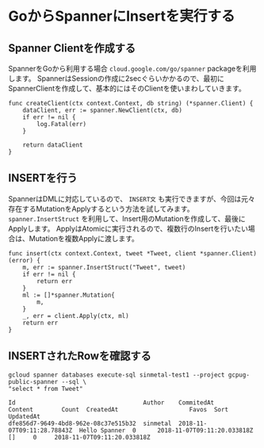 # GoからSpannerにInsertを実行する

## Spanner Clientを作成する

SpannerをGoから利用する場合 `cloud.google.com/go/spanner` packageを利用します。
SpannerはSessionの作成に2secぐらいかかるので、最初にSpannerClientを作成して、基本的にはそのClientを使いまわしていきます。

```
func createClient(ctx context.Context, db string) (*spanner.Client) {
	dataClient, err := spanner.NewClient(ctx, db)
	if err != nil {
		log.Fatal(err)
	}

	return dataClient
}
```

## INSERTを行う

SpannerはDMLに対応しているので、 `INSERT文` も実行できますが、今回は元々存在するMutationをApplyするという方法を試してみます。
`spanner.InsertStruct` を利用して、Insert用のMutationを作成して、最後にApplyします。
ApplyはAtomicに実行されるので、複数行のInsertを行いたい場合は、Mutationを複数Applyに渡します。

```
func insert(ctx context.Context, tweet *Tweet, client *spanner.Client) (error) {
	m, err := spanner.InsertStruct("Tweet", tweet)
	if err != nil {
		return err
	}
	ml := []*spanner.Mutation{
		m,
	}
	_, err = client.Apply(ctx, ml)
	return err
}
```

## INSERTされたRowを確認する

```
gcloud spanner databases execute-sql sinmetal-test1 --project gcpug-public-spanner --sql \
"select * from Tweet"

Id                                    Author    CommitedAt                  Content        Count  CreatedAt                    Favos  Sort  UpdatedAt
dfe856d7-9649-4bd8-962e-08c37e515b32  sinmetal  2018-11-07T09:11:28.78843Z  Hello Spanner  0      2018-11-07T09:11:20.033818Z  []     0     2018-11-07T09:11:20.033818Z
```